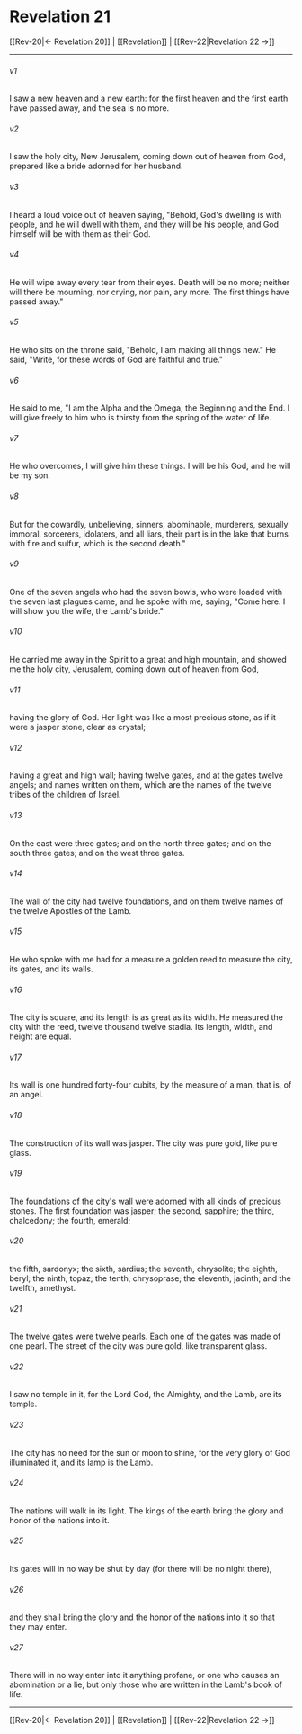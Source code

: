 # Revelation 21

[[Rev-20|← Revelation 20]] | [[Revelation]] | [[Rev-22|Revelation 22 →]]
***



###### v1 
I saw a new heaven and a new earth: for the first heaven and the first earth have passed away, and the sea is no more. 

###### v2 
I saw the holy city, New Jerusalem, coming down out of heaven from God, prepared like a bride adorned for her husband. 

###### v3 
I heard a loud voice out of heaven saying, "Behold, God's dwelling is with people, and he will dwell with them, and they will be his people, and God himself will be with them as their God. 

###### v4 
He will wipe away every tear from their eyes. Death will be no more; neither will there be mourning, nor crying, nor pain, any more. The first things have passed away." 

###### v5 
He who sits on the throne said, "Behold, I am making all things new." He said, "Write, for these words of God are faithful and true." 

###### v6 
He said to me, "I am the Alpha and the Omega, the Beginning and the End. I will give freely to him who is thirsty from the spring of the water of life. 

###### v7 
He who overcomes, I will give him these things. I will be his God, and he will be my son. 

###### v8 
But for the cowardly, unbelieving, sinners, abominable, murderers, sexually immoral, sorcerers, idolaters, and all liars, their part is in the lake that burns with fire and sulfur, which is the second death." 

###### v9 
One of the seven angels who had the seven bowls, who were loaded with the seven last plagues came, and he spoke with me, saying, "Come here. I will show you the wife, the Lamb's bride." 

###### v10 
He carried me away in the Spirit to a great and high mountain, and showed me the holy city, Jerusalem, coming down out of heaven from God, 

###### v11 
having the glory of God. Her light was like a most precious stone, as if it were a jasper stone, clear as crystal; 

###### v12 
having a great and high wall; having twelve gates, and at the gates twelve angels; and names written on them, which are the names of the twelve tribes of the children of Israel. 

###### v13 
On the east were three gates; and on the north three gates; and on the south three gates; and on the west three gates. 

###### v14 
The wall of the city had twelve foundations, and on them twelve names of the twelve Apostles of the Lamb. 

###### v15 
He who spoke with me had for a measure a golden reed to measure the city, its gates, and its walls. 

###### v16 
The city is square, and its length is as great as its width. He measured the city with the reed, twelve thousand twelve stadia. Its length, width, and height are equal. 

###### v17 
Its wall is one hundred forty-four cubits, by the measure of a man, that is, of an angel. 

###### v18 
The construction of its wall was jasper. The city was pure gold, like pure glass. 

###### v19 
The foundations of the city's wall were adorned with all kinds of precious stones. The first foundation was jasper; the second, sapphire; the third, chalcedony; the fourth, emerald; 

###### v20 
the fifth, sardonyx; the sixth, sardius; the seventh, chrysolite; the eighth, beryl; the ninth, topaz; the tenth, chrysoprase; the eleventh, jacinth; and the twelfth, amethyst. 

###### v21 
The twelve gates were twelve pearls. Each one of the gates was made of one pearl. The street of the city was pure gold, like transparent glass. 

###### v22 
I saw no temple in it, for the Lord God, the Almighty, and the Lamb, are its temple. 

###### v23 
The city has no need for the sun or moon to shine, for the very glory of God illuminated it, and its lamp is the Lamb. 

###### v24 
The nations will walk in its light. The kings of the earth bring the glory and honor of the nations into it. 

###### v25 
Its gates will in no way be shut by day (for there will be no night there), 

###### v26 
and they shall bring the glory and the honor of the nations into it so that they may enter. 

###### v27 
There will in no way enter into it anything profane, or one who causes an abomination or a lie, but only those who are written in the Lamb's book of life.

***
[[Rev-20|← Revelation 20]] | [[Revelation]] | [[Rev-22|Revelation 22 →]]
